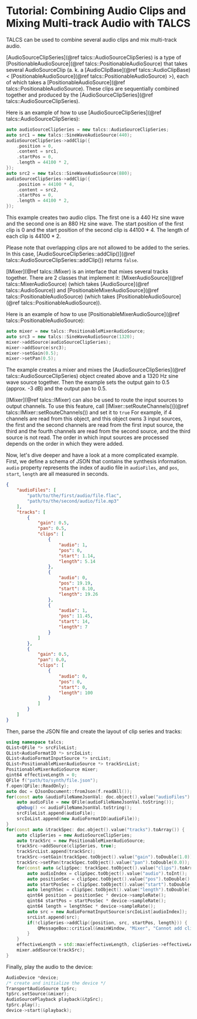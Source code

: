 # Tutorial: Combining Audio Clips and Mixing Multi-track Audio with TALCS

TALCS can be used to combine several audio clips and mix multi-track audio.

[AudioSourceClipSeries](@ref talcs::AudioSourceClipSeries) is a type of [PositionableAudioSource](@ref talcs::PositionableAudioSource) that takes several AudioSourceClip (a. k. a [AudioClipBase](@ref talcs::AudioClipBase)< [PositionableAudioSource](@ref talcs::PositionableAudioSource) >), each of which takes a [PositionableAudioSource](@ref talcs::PositionableAudioSource). These clips are sequentially combined together and produced by the [AudioSourceClipSeries](@ref talcs::AudioSourceClipSeries).

Here is an example of how to use [AudioSourceClipSeries](@ref talcs::AudioSourceClipSeries):

```cpp
auto audioSourceClipSeries = new talcs::AudioSourceClipSeries;
auto src1 = new talcs::SineWaveAudioSource(440);
audioSourceClipSeries->addClip({
    .position = 0,
    .content = src1,
    .startPos = 0,
    .length = 44100 * 2,
});
auto src2 = new talcs::SineWaveAudioSource(880);
audioSourceClipSeries->addClip({
    .position = 44100 * 4,
    .content = src2,
    .startPos = 0,
    .length = 44100 * 2,
});
```

This example creates two audio clips. The first one is a 440 Hz sine wave and the second one is an 880 Hz sine wave. The start position of the first clip is 0 and the start position of the second clip is 44100 * 4. The length of each clip is 44100 * 2.

Please note that overlapping clips are not allowed to be added to the series. In this case, [AudioSourceClipSeries::addClip()](@ref talcs::AudioSourceClipSeries::addClip()) returns `false`.

[IMixer](@ref talcs::IMixer) is an interface that mixes several tracks together. There are 2 classes that implement it: [MixerAudioSource](@ref talcs::MixerAudioSource) (which takes [AudioSource](@ref talcs::AudioSource)) and [PositionableMixerAudioSource](@ref talcs::PositionableAudioSource) (which takes [PositionableAudioSource](@ref talcs::PositionableAudioSource)). 

Here is an example of how to use [PositionableMixerAudioSource](@ref talcs::PositionableAudioSource):

```cpp
auto mixer = new talcs::PositionableMixerAudioSource;
auto src3 = new talcs::SineWaveAudioSource(1320);
mixer->addSource(audioSourceClipSeries);
mixer->addSource(src3);
mixer->setGain(0.5);
mixer->setPan(0.5);
```

The example creates a mixer and mixes the [AudioSourceClipSeries](@ref talcs::AudioSourceClipSeries) object created above and a 1320 Hz sine wave source together. Then the example sets the output gain to 0.5 (approx. -3 dB) and the output pan to 0.5.

[IMixer](@ref talcs::IMixer) can also be used to route the input sources to output channels. To use this feature, call [IMixer::setRouteChannels()](@ref talcs::IMixer::setRouteChannels()) and set it to `true` For example, if 4 channels are read from this object, and this object owns 3 input sources, the first and the second channels are read from the first input source, the third and the fourth channels are read from the second source, and the third source is not read. The order in which input sources are processed depends on the order in which they were added.

Now, let's dive deeper and have a look at a more complicated example. First, we define a schema of JSON that contains the synthesis information. `audio` property represents the index of audio file in `audioFiles`, and `pos`, `start`, `length` are all measured in seconds.

```json
{
    "audioFiles": [
        "path/to/the/first/audio/file.flac",
        "path/to/the/second/audio/file.mp3"
    ],
    "tracks": [
        {
            "gain": 0.5,
            "pan": 0.5,
            "clips": [
                {
                    "audio": 1,
                    "pos": 0,
                    "start": 1.14,
                    "length": 5.14
                },
                {
                    "audio": 0,
                    "pos": 19.19,
                    "start": 8.10,
                    "length": 19.26
                },
                {
                    "audio": 1,
                    "pos": 11.45,
                    "start": 14,
                    "length": 7
                }
            ]
        },
        {
            "gain": 0.5,
            "pan": 0.0,
            "clips": [
                {
                    "audio": 0,
                    "pos": 0,
                    "start": 0,
                    "length": 100
                }
            ]
        }
    ]
}
```

Then, parse the JSON file and create the layout of clip series and tracks:

```cpp
using namespace talcs;
QList<QFile *> srcFileList;
QList<AudioFormatIO *> srcIoList;
QList<AudioFormatInputSource *> srcList;
QList<PositionableMixerAudioSource *> trackSrcList;
PositionableMixerAudioSource mixer;
qint64 effectiveLength = 0;
QFile f("path/to/synth/file.json");
f.open(QFile::ReadOnly);
auto doc = QJsonDocument::fromJson(f.readAll());
for(const auto &audioFileNameJsonVal: doc.object().value("audioFiles").toArray()) {
    auto audioFile = new QFile(audioFileNameJsonVal.toString());
    qDebug() << audioFileNameJsonVal.toString();
    srcFileList.append(audioFile);
    srcIoList.append(new AudioFormatIO(audioFile));
}
for(const auto &trackSpec: doc.object().value("tracks").toArray()) {
    auto clipSeries = new AudioSourceClipSeries;
    auto trackSrc = new PositionableMixerAudioSource;
    trackSrc->addSource(clipSeries, true);
    trackSrcList.append(trackSrc);
    trackSrc->setGain(trackSpec.toObject().value("gain").toDouble(1.0));
    trackSrc->setPan(trackSpec.toObject().value("pan").toDouble(0.0));
    for(const auto &clipSpec: trackSpec.toObject().value("clips").toArray()) {
        auto audioIndex = clipSpec.toObject().value("audio").toInt();
        auto positionSec = clipSpec.toObject().value("pos").toDouble();
        auto startPosSec = clipSpec.toObject().value("start").toDouble();
        auto lengthSec = clipSpec.toObject().value("length").toDouble();
        qint64 position = positionSec * device->sampleRate();
        qint64 startPos = startPosSec * device->sampleRate();
        qint64 length = lengthSec * device->sampleRate();
        auto src = new AudioFormatInputSource(srcIoList[audioIndex]);
        srcList.append(src);
        if(!clipSeries->addClip({position, src, startPos, length})) {
            QMessageBox::critical(&mainWindow, "Mixer", "Cannot add clip.");
        }
    }
    effectiveLength = std::max(effectiveLength, clipSeries->effectiveLength());
    mixer.addSource(trackSrc);
}
```

Finally, play the audio to the device:

```cpp
AudioDevice *device;
/* create and initialize the device */
TransportAudioSource tpSrc;
tpSrc.setSource(&mixer);
AudioSourcePlayback playback(&tpSrc);
tpSrc.play();
device->start(&playback);
```
